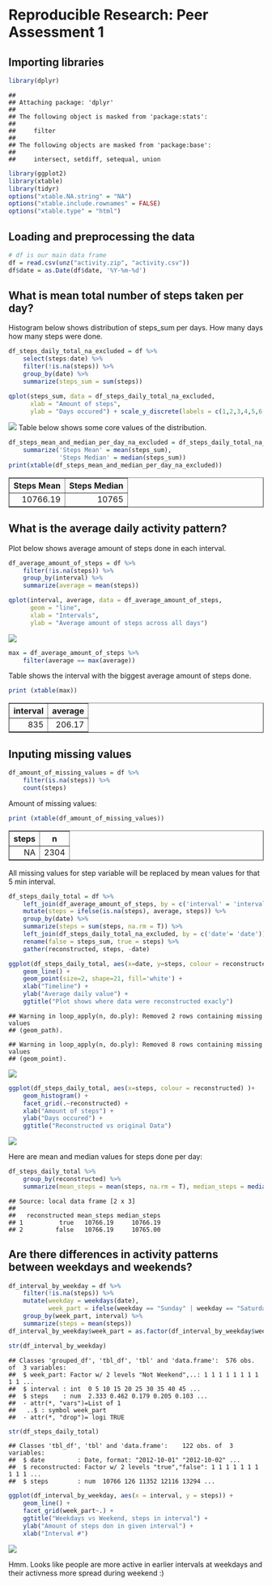 # Reproducible Research: Peer Assessment 1

## Importing libraries

```r
library(dplyr)
```

```
## 
## Attaching package: 'dplyr'
## 
## The following object is masked from 'package:stats':
## 
##     filter
## 
## The following objects are masked from 'package:base':
## 
##     intersect, setdiff, setequal, union
```

```r
library(ggplot2)
library(xtable)
library(tidyr)
options("xtable.NA.string" = "NA")
options("xtable.include.rownames" = FALSE)
options("xtable.type" = "html")
```


## Loading and preprocessing the data

```r
# df is our main data frame
df = read.csv(unz("activity.zip", "activity.csv"))
df$date = as.Date(df$date, '%Y-%m-%d')
```


## What is mean total number of steps taken per day?
Histogram below shows distribution of steps_sum per days. How many days how many steps were done.

```r
df_steps_daily_total_na_excluded = df %>%
	select(steps:date) %>%
	filter(!is.na(steps)) %>%
	group_by(date) %>%
	summarize(steps_sum = sum(steps))

qplot(steps_sum, data = df_steps_daily_total_na_excluded, 
	  xlab = "Amount of steps",
	  ylab = "Days occured") + scale_y_discrete(labels = c(1,2,3,4,5,6,7,8,9,10))
```

![](PA1_template_files/figure-html/unnamed-chunk-3-1.png) 
Table below shows some core values of the distribution.

```r
df_steps_mean_and_median_per_day_na_excluded = df_steps_daily_total_na_excluded %>%
	summarize('Steps Mean' = mean(steps_sum),
			  'Steps Median' = median(steps_sum))
print(xtable(df_steps_mean_and_median_per_day_na_excluded))
```

<!-- html table generated in R 3.1.3 by xtable 1.7-4 package -->
<!-- Wed Jun 10 12:39:31 2015 -->
<table border=1>
<tr> <th> Steps Mean </th> <th> Steps Median </th>  </tr>
  <tr> <td align="right"> 10766.19 </td> <td align="right"> 10765 </td> </tr>
   </table>


## What is the average daily activity pattern?
Plot below shows average amount of steps done in each interval.

```r
df_average_amount_of_steps = df %>%
	filter(!is.na(steps)) %>%
	group_by(interval) %>%
	summarize(average = mean(steps))

qplot(interval, average, data = df_average_amount_of_steps,
	  geom = "line",
	  xlab = "Intervals",
	  ylab = "Average amount of steps across all days")
```

![](PA1_template_files/figure-html/unnamed-chunk-4-1.png) 

```r
max = df_average_amount_of_steps %>%
	filter(average == max(average))
```

Table shows the interval with the biggest average amount of steps done.

```r
print (xtable(max))
```

<!-- html table generated in R 3.1.3 by xtable 1.7-4 package -->
<!-- Wed Jun 10 12:39:31 2015 -->
<table border=1>
<tr> <th> interval </th> <th> average </th>  </tr>
  <tr> <td align="right"> 835 </td> <td align="right"> 206.17 </td> </tr>
   </table>


## Inputing missing values

```r
df_amount_of_missing_values = df %>%
	filter(is.na(steps)) %>%
	count(steps)
```

Amount of missing values:

```r
print (xtable(df_amount_of_missing_values))
```

<!-- html table generated in R 3.1.3 by xtable 1.7-4 package -->
<!-- Wed Jun 10 12:39:32 2015 -->
<table border=1>
<tr> <th> steps </th> <th> n </th>  </tr>
  <tr> <td align="right"> NA </td> <td align="right"> 2304 </td> </tr>
   </table>

All missing values for step variable will be replaced by mean values for that 5 min interval.

```r
df_steps_daily_total = df %>%
	left_join(df_average_amount_of_steps, by = c('interval' = 'interval')) %>%
	mutate(steps = ifelse(is.na(steps), average, steps)) %>%
	group_by(date) %>%
	summarize(steps = sum(steps, na.rm = T)) %>%
	left_join(df_steps_daily_total_na_excluded, by = c('date'= 'date')) %>%
	rename(false = steps_sum, true = steps) %>%
	gather(reconstructed, steps, -date)

ggplot(df_steps_daily_total, aes(x=date, y=steps, colour = reconstructed)) +
	geom_line() +
	geom_point(size=2, shape=21, fill='white') +
	xlab("Timeline") +
	ylab("Average daily value") +
	ggtitle("Plot shows where data were reconstructed exacly")
```

```
## Warning in loop_apply(n, do.ply): Removed 2 rows containing missing values
## (geom_path).
```

```
## Warning in loop_apply(n, do.ply): Removed 8 rows containing missing values
## (geom_point).
```

![](PA1_template_files/figure-html/unnamed-chunk-8-1.png) 

```r
ggplot(df_steps_daily_total, aes(x=steps, colour = reconstructed) )+
	geom_histogram() +
	facet_grid(.~reconstructed) +
	xlab("Amount of steps") +
	ylab("Days occured") +
	ggtitle("Reconstructed vs original Data")
```

![](PA1_template_files/figure-html/unnamed-chunk-8-2.png) 

Here are mean and median values for steps done per day:

```r
df_steps_daily_total %>%
	group_by(reconstructed) %>%
	summarize(mean_steps = mean(steps, na.rm = T), median_steps = median(steps, na.rm = T))
```

```
## Source: local data frame [2 x 3]
## 
##   reconstructed mean_steps median_steps
## 1          true   10766.19     10766.19
## 2         false   10766.19     10765.00
```

## Are there differences in activity patterns between weekdays and weekends?

```r
df_interval_by_weekday = df %>%
	filter(!is.na(steps)) %>%
	mutate(weekday = weekdays(date),
		   week_part = ifelse(weekday == "Sunday" | weekday == "Saturday", "Weekend", "Not Weekend")) %>%
	group_by(week_part, interval) %>%
	summarize(steps = mean(steps))
df_interval_by_weekday$week_part = as.factor(df_interval_by_weekday$week_part)

str(df_interval_by_weekday)
```

```
## Classes 'grouped_df', 'tbl_df', 'tbl' and 'data.frame':	576 obs. of  3 variables:
##  $ week_part: Factor w/ 2 levels "Not Weekend",..: 1 1 1 1 1 1 1 1 1 1 ...
##  $ interval : int  0 5 10 15 20 25 30 35 40 45 ...
##  $ steps    : num  2.333 0.462 0.179 0.205 0.103 ...
##  - attr(*, "vars")=List of 1
##   ..$ : symbol week_part
##  - attr(*, "drop")= logi TRUE
```

```r
str(df_steps_daily_total)
```

```
## Classes 'tbl_df', 'tbl' and 'data.frame':	122 obs. of  3 variables:
##  $ date         : Date, format: "2012-10-01" "2012-10-02" ...
##  $ reconstructed: Factor w/ 2 levels "true","false": 1 1 1 1 1 1 1 1 1 1 ...
##  $ steps        : num  10766 126 11352 12116 13294 ...
```

```r
ggplot(df_interval_by_weekday, aes(x = interval, y = steps)) + 
	geom_line() +
	facet_grid(week_part~.) +
	ggtitle("Weekdays vs Weekend, steps in interval") +
	ylab("Amount of steps don in given interval") + 
	xlab("Interval #")
```

![](PA1_template_files/figure-html/unnamed-chunk-10-1.png) 

Hmm. Looks like people are more active in earlier intervals at weekdays and their activness more spread during weekend :)
